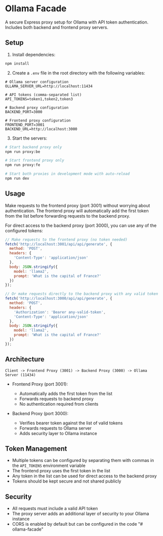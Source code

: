 # Ollama Facade

A secure Express proxy setup for Ollama with API token authentication. Includes both backend and frontend proxy servers.

## Setup

1. Install dependencies:
```bash
npm install
```

2. Create a `.env` file in the root directory with the following variables:
```
# Ollama server configuration
OLLAMA_SERVER_URL=http://localhost:11434

# API tokens (comma-separated list)
API_TOKENS=token1,token2,token3

# Backend proxy configuration
BACKEND_PORT=3000

# Frontend proxy configuration
FRONTEND_PORT=3001
BACKEND_URL=http://localhost:3000
```

3. Start the servers:

```bash
# Start backend proxy only
npm run proxy:be

# Start frontend proxy only
npm run proxy:fe

# Start both proxies in development mode with auto-reload
npm run dev
```

## Usage

Make requests to the frontend proxy (port 3001) without worrying about authentication. The frontend proxy will automatically add the first token from the list before forwarding requests to the backend proxy.

For direct access to the backend proxy (port 3000), you can use any of the configured tokens:

```javascript
// Make requests to the frontend proxy (no token needed)
fetch('http://localhost:3001/api/api/generate', {
  method: 'POST',
  headers: {
    'Content-Type': 'application/json'
  },
  body: JSON.stringify({
    model: 'llama2',
    prompt: 'What is the capital of France?'
  })
});

// Or make requests directly to the backend proxy with any valid token
fetch('http://localhost:3000/api/api/generate', {
  method: 'POST',
  headers: {
    'Authorization': 'Bearer any-valid-token',
    'Content-Type': 'application/json'
  },
  body: JSON.stringify({
    model: 'llama2',
    prompt: 'What is the capital of France?'
  })
});
```

## Architecture

```
Client -> Frontend Proxy (3001) -> Backend Proxy (3000) -> Ollama Server (11434)
```

- Frontend Proxy (port 3001):
  - Automatically adds the first token from the list
  - Forwards requests to backend proxy
  - No authentication required from clients

- Backend Proxy (port 3000):
  - Verifies bearer token against the list of valid tokens
  - Forwards requests to Ollama server
  - Adds security layer to Ollama instance

## Token Management

- Multiple tokens can be configured by separating them with commas in the `API_TOKENS` environment variable
- The frontend proxy uses the first token in the list
- Any token in the list can be used for direct access to the backend proxy
- Tokens should be kept secure and not shared publicly

## Security

- All requests must include a valid API token
- The proxy server adds an additional layer of security to your Ollama instance
- CORS is enabled by default but can be configured in the code "# ollama-facade" 
